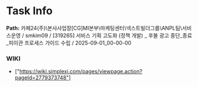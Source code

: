 # Task Info

**Path:** 카페24(주)\본사사업장\[CG]MI본부\마케팅센터\넥스트빌더그룹\ANPL팀\서비스운영 / smkim09 / [319265] 서비스 기획 고도화 (정책 개발) _ 후불 광고 중단_종료_피이관 프로세스 가이드 수립 / 2025-09-01_00-00-00

### WIKI
- ["https://wiki.simplexi.com/pages/viewpage.action?pageId=2779373748"]

